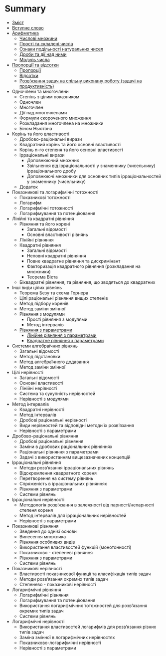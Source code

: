 # Summary

* [Зміст](README.md)
* [Вступне слово](vstup.md)
* [Арифметика](1/chislovi_mnozhini.md)
   * [Числовi множини](1/chislovi_mnozhini.md)
   * [Простi та складенi числа](1/prosti_ta_skladeni_chisla.md)
   * [Ознаки подiльностi натуральних чисел](1/oznaki_podilnosti_naturalnih_chisel.md)
   * [Дроби та дiї над ними](1/drobi_ta_di_nad_nimi.md)
   * [Модуль числа](1/modul_chisla.md)
* [Пропорції та відсотки](2/proports.md)
   * [Пропорції](2/proports.md)
   * [Відсотки](2/vdsotki.md)
   * [Розв’язання задач на спiльну виконану роботу (задачi на продуктивнiсть)](2/rozvyazannya_zadach_na_spilnu_vikonanu_robotu_zadachi_na_produktivnist.md)
* Одночлени та многочлени
   * Степiнь з цiлим показником
   * Одночлен
   * Многочлен
   * Дiї над многочленами
   * Формули скороченого множення
   * Розкладання многочлена на множники
   * Бiном Ньютона
* Корiнь та його властивостi
   * Дробово-рацiональнi вирази
   * Квадратний корiнь та його основнi властивостi
   * Корінь n-го степеня та його основні властивості
   * Ірраціональні вирази
       * Доповнюючий множник
       * Звiльнення вiд iррацiональностi у знаменнику (чисельнику) iррацiонального дробу
       * Доповнюючi множники для основних типiв iррацiональностей у знаменнику (чисельнику)
   * Додаток
* Показниковi та логарифмiчнi тотожностi
   * Показниковi тотожностi
   * Логарифм
   * Логарифмiчнi тотожностi
   * Логарифмування та потенцiювання
* Лiнiйнi та квадратнi рiвняння
   * Рівняння та його корені
       * Загальні відомості
       * Основні властивості рівнянь
   * Лiнiйнi рiвняння
   * Квадратнi рiвняння
       * Загальні відомості
       * Неповні квадратні рівняння
       * Повне квадратне рівняння та дискримiнант
       * Факторизація квадратного рівняння (розкладання на множники)
       * Теорема Вiєта
   * Бiквадратнi рiвняння, та рівняння, що зводяться до квадратних
* Iншi види цiлих рiвнянь
   * Теорема Безу та схема Горнера
   * Цiлi рацiональнi рiвняння вищих степенів
   * Метод підбору коренів
   * Метод заміни змінної
   * Рiвняння з модулями
       * Прості рівняння з модулями
       * Метод інтервалів
   * [Рівняння з параметрами](7/rvnyannya_z_parametrami.md)
       * [Лінійне рівняння з параметрами](7/lnine_rvnyannya_z_parametrami.md)
       * [Квадратне рівняння з параметрами](7/kvadratne_rvnyannya_z_parametrami.md)
* Системи алгебраїчних рiвнянь
   * Загальні відомості
   * Метод підстановки
   * Метод алгебраїчного додавання
   * Метод заміни змінної
* Цілі нерівності
   * Загальні відомості
   * Основні властивості
   * Лiнiйнi нерiвностi
   * Система та сукупність нерівностей
   * Нерiвностi з модулями
* Метод інтервалів
   * Квадратні нерівності
   * Метод інтервалів
   * Дробовi рацiональнi нерiвності
   * Види нерiвностей та вiдповiднi методи їх розв’язання
   * Нерiвностi з параметрами
* Дробово-раціональні рівняння
   * Дробовi рацiональнi рiвняння
   * Замiни в дробових рацiональних рiвняннях
   * Рацiональнi рiвняння з параметрами
   * Задачi з використанням вищезазначених концепцiй
* Ірраціональні рівняння
   * Методи розв’язання iррацiональних рiвнянь
   * Вiдокремлення квадратного кореня
   * Перетворення на систему рiвнянь
   * Спряженiсть в iррацiональних рiвняннях
   * Рiвняння з параметрами
   * Системи рівнянь
* Ірраціональні нерівності
   * Методологiя розв’язання в залежностi вiд парності/непарностi степеня кореня
   * Метод iнтервалiв для iррацiональних нерiвностей
   * Нерiвностi з параметрами
* Показникові рівняння
   * Зведення до однiєї основи
   * Винесення множника
   * Рiвняння особливих видiв
   * Використання властивостей функцiй (монотонностi)
   * Показниково - степеневi рiвняння
   * Рiвняння з параметрами
   * Системи рівнянь
* Показникові нерівності
   * Властивостi показникової функцiї та класифікація типiв задач
   * Методи розв’язання окремих типiв задач
   * Степенево - показниковi нерiвностi
* Логарифмічні рівняння
   * Логарифмiчнi рiвняння
   * Логарифмування та потенцiювання
   * Використання логарифмiчних тотожностей для розв’язання окремих типiв задач
   * Системи рівнянь
* Логарифмічні нерівності
   * Використання властивостей логарифмiв для розв’язання рiзних типiв задач
   * Замiна змiнної в логарифмiчних нерiвностях
   * Показниково-логарифмiчнi нерiвностi
   * Нерiвностi з параметрами

